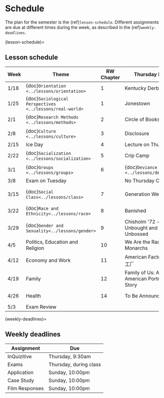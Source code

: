 # Schedule

The plan for the semester is the {ref}`lesson-schedule`. Different assignments are due at different times during the week, as described in the {ref}`weekly-deadlines`.


(lesson-schedule)=
## Lesson schedule
| Week  | Theme                            | RW Chapter | Thursday Film              | Assignments                                            |
|-------|----------------------------------|------------|----------------------------|--------------------------------------------------------|
| 1/18  | {doc}`Orientation  <../lessons/orientation>`      | 1          | Kentucky Derby         |InQuizitive, Film response      |
| 1/25  | {doc}`Sociological Perspectives  <../lessons/real-world>`        | 1          | Jonestown         | InQuizitive, Twenty Statements application, Film response      |
| 2/1  | {doc}`Research Methods    <../lessons/methods>`                          | 2   | Circle of Books  | InQuizitive, Study Design application, Film response |
| 2/8  | {doc}`Culture  <../lessons/culture>`                 | 3                        | Disclosure | InQuizitive, Obesity case study, Film response         |
| 2/15  | Ice Day                   | 4          | Lecture on Thursday | InQuizitive, Bechdel test application      |
| 2/22  |  {doc}`Socialization  <../lessons/socialization>`                              | 5          |  Crip Camp |  Breaching application, Film response  |
| 3/1  |  {doc}`Groups    <../lessons/groups>`                 | 6          | {doc}`Deviance    <../lessons/deviance>`     | InQuizitive, InQuizitive, Marijuana case study           |
| 3/8 | Exam on Tuesday                           |            |   No Thursday Class                         |                            |
| 3/15  | {doc}`Social Class<../lessons/class>`                  | 7          | Generation Wealth  | InQuizitive, {doc}`SNAP application<../applications/snap>` , Film response           |
| 3/22  | {doc}`Race and Ethnicity<../lessons/race>`              |8          | Banished  | InQuizitive, Map application, Film response        |
| 3/29 | {doc}`Gender and Sexuality<../lessons/gender>`  | 9          | Chisholm '72 -- Unbought and Unbossed | InQuizitive, Cohabit case study, Film response   |
| 4/5 | Politics, Education and Religion | 10         | We Are the Radical Monarchs  | InQuizitive, Education application, Film response  |
| 4/12  | Economy and Work                          | 11         | American Factory 美国工𠂆 | InQuizitive, Divorce case study, Film response        |
| 4/19  | Family                     | 12        | Family of Us: A PBS American Portrait Story | InQuizitive, Families on TV application, Film response          |
| 4/26 |  Health                     |   14         |        To Be Announced                   | InQuizitive, Health case study,  Film response                                             |
| 5/3 |  Exam Review                  |            |                            | Final Exam, Tuesday 5/11 @ 8am                                             |

(weekly-deadlines)=
## Weekly deadlines

| Assignment      | Due                    |
|-----------------|------------------------|
| InQuizitive     | Thursday, 9:30am     |
| Exams           | Thursday, during class |
| Application     | Sunday, 10:00pm       |
| Case Study      | Sunday, 10:00pm         |
| Film Responses  | Sunday, 10:00pm         |
